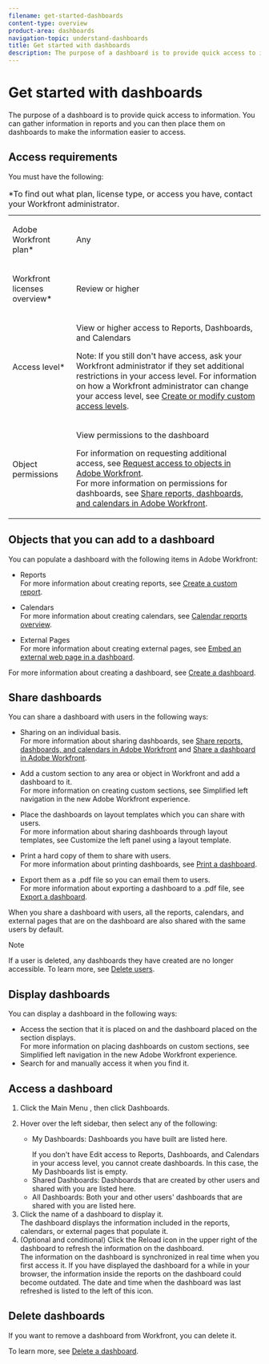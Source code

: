 ```yaml
---
filename: get-started-dashboards
content-type: overview
product-area: dashboards
navigation-topic: understand-dashboards
title: Get started with dashboards
description: The purpose of a dashboard is to provide quick access to information. You can gather information in reports and you can then place them on dashboards to make the information easier to access.
---
```


# Get started with dashboards

The purpose of a dashboard is to provide quick access to information. You can gather information in reports and you can then place them on dashboards to make the information easier to access.

## Access requirements

You must have the following:

<table cellspacing="15"> 
 <caption style="text-align: left;">
  *To find out what plan, license type, or access you have, contact your Workfront administrator.
 </caption> 
 <col> 
 </col> 
 <col> 
 </col> 
 <tbody> 
  <tr> 
   <td> <p>Adobe Workfront plan*</p> </td> 
   <td>Any</td> 
  </tr> 
  <tr> 
   <td> <p>Workfront licenses overview*</p> </td> 
   <td> <p>Review or higher</p> </td> 
  </tr> 
  <tr> 
   <td><span class="bold">Access level*</span> </td> 
   <td> <p>View or higher access to Reports, Dashboards, and Calendars</p> <p>Note: If you still don't have access, ask your Workfront administrator if they set additional restrictions in your access level. For information on how a Workfront administrator can change your access level, see <a href="../../../administration-and-setup/add-users/configure-and-grant-access/create-modify-access-levels.md" class="MCXref xref">Create or modify custom access levels</a>.</p> </td> 
  </tr> 
  <tr> 
   <td> <p><span class="bold">Object permissions</span> </p> </td> 
   <td> <p>View permissions to the dashboard</p> <p>For information on requesting additional access, see <a href="../../../workfront-basics/grant-and-request-access-to-objects/request-access.md" class="MCXref xref">Request access to objects in Adobe Workfront</a>.<br>For more information on permissions for dashboards, see <a href="../../../workfront-basics/grant-and-request-access-to-objects/permissions-reports-dashboards-calendars.md" class="MCXref xref">Share reports, dashboards, and calendars in Adobe Workfront</a>.</p> </td> 
  </tr> 
 </tbody> 
</table>

## Objects that you can add to a dashboard

You can populate a dashboard with the following items in Adobe Workfront:

* Reports  
  For more information about creating reports, see [Create a custom report](../../../reports-and-dashboards/reports/creating-and-managing-reports/create-custom-report.md).

* Calendars  
  For more information about creating calendars, see [Calendar reports overview](../../../reports-and-dashboards/reports/calendars/calendar-reports-overview.md).

* External Pages  
  For more information about creating external pages, see [Embed an external web page in a dashboard](../../../reports-and-dashboards/dashboards/creating-and-managing-dashboards/embed-external-web-page-dashboard.md).

For more information about creating a dashboard, see [Create a dashboard](../../../reports-and-dashboards/dashboards/creating-and-managing-dashboards/create-dashboard.md).

## Share dashboards

You can share a dashboard with users in the following ways:

* Sharing on an individual basis.  
  For more information about sharing dashboards, see [Share reports, dashboards, and calendars in Adobe Workfront](../../../workfront-basics/grant-and-request-access-to-objects/permissions-reports-dashboards-calendars.md) and [Share a dashboard in Adobe Workfront](../../../reports-and-dashboards/dashboards/creating-and-managing-dashboards/share-dashboard.md).

* Add a custom section to any area or object in Workfront and add a dashboard to it.  
  For more information on creating custom sections, see Simplified left navigation in the new Adobe Workfront experience.
* Place the dashboards on layout templates which you can share with users.  
  For more information about sharing dashboards through layout templates, see Customize the left panel using a layout template.
* Print a hard copy of them to share with users.  
  For more information about printing dashboards, see [Print a dashboard](../../../reports-and-dashboards/dashboards/creating-and-managing-dashboards/print-dashboard.md).

* Export them as a .pdf file so you can email them to users.  
  For more information about exporting a dashboard to a .pdf file, see [Export a dashboard](../../../reports-and-dashboards/dashboards/creating-and-managing-dashboards/export-dashboard.md).

When you share a dashboard with users, all the reports, calendars, and external pages that are on the dashboard are also shared with the same users by default.

>[!NOTE]
>
>If a user is deleted, any dashboards they have created are no longer accessible. To learn more, see [Delete users](../../../administration-and-setup/add-users/create-and-manage-users/delete-a-user.md).

## Display dashboards

You can display a dashboard in the following ways:

* Access the section that it is placed on and the dashboard placed on the section displays.  
  For more information on placing dashboards on custom sections, see Simplified left navigation in the new Adobe Workfront experience.
* Search for and manually access it when you find it.

## Access a dashboard

<ol> 
 <li value="1"> Click the Main Menu , then click Dashboards. </li> 
 <li value="2"> <p> Hover over the left sidebar, then select any of the following:</p> 
  <ul> 
   <li> <p><span class="bold">My Dashboards</span>: Dashboards you have built are listed here.</p> <note type="tip">
     If you don't have Edit access to&nbsp;Reports,&nbsp;Dashboards, and Calendars in your access level, you cannot create dashboards. In this case, the My Dashboards list is empty.
    </note> </li> 
   <li><span class="bold">Shared Dashboards</span>: Dashboards that are created by other users and shared with you are listed here.</li> 
   <li><span class="bold">All Dashboards</span>: Both your and other users' dashboards that are shared with you are listed here.</li> 
  </ul>  </li> 
 <li value="3">Click the name of a dashboard to display it.<br>The dashboard displays the information included in the reports, calendars, or external pages that populate it.</li> 
 <li value="4">(Optional and conditional) Click the <span class="bold">Reload</span> icon in the upper right of the dashboard to refresh the information on the dashboard.<br>The information on the dashboard is synchronized in real time when you first access it. If you have displayed the dashboard for a while in your browser, the information inside the reports on the dashboard could become outdated. The date and time when the dashboard was last refreshed is listed to the left of this icon.<br></li> 
</ol>

## Delete dashboards

If you want to remove a dashboard from Workfront, you can delete it.

To learn more, see [Delete a dashboard](../../../reports-and-dashboards/dashboards/creating-and-managing-dashboards/delete-dashboard.md).
